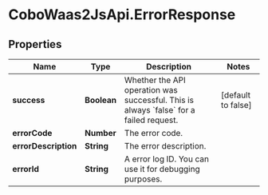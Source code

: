 # CoboWaas2JsApi.ErrorResponse

## Properties

Name | Type | Description | Notes
------------ | ------------- | ------------- | -------------
**success** | **Boolean** | Whether the API operation was successful. This is always &#x60;false&#x60; for a failed request. | [default to false]
**errorCode** | **Number** | The error code. | 
**errorDescription** | **String** | The error description. | 
**errorId** | **String** | A error log ID. You can use it for debugging purposes. | 


